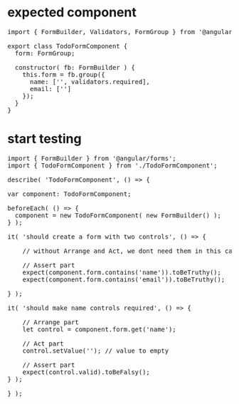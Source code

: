 # expected component

<pre>
import { FormBuilder, Validators, FormGroup } from '@angular/forms';

export class TodoFormComponent {
  form: FormGroup;
  
  constructor( fb: FormBuilder ) {
    this.form = fb.group({
      name: ['', validators.required],
      email: ['']
    });
  }
}
</pre>

# start testing

<pre>
import { FormBuilder } from '@angular/forms';
import { TodoFormComponent } from './TodoFormComponent';

describe( 'TodoFormComponent', () => {

var component: TodoFormComponent;

beforeEach( () => {
  component = new TodoFormComponent( new FormBuilder() );
} );

it( 'should create a form with two controls', () => {

    // without Arrange and Act, we dont need them in this case because we are not acting on it. Go straigth ti the 
    
    // Assert part
    expect(component.form.contains('name')).toBeTruthy();
    expect(component.form.contains('email')).toBeTruthy();
    
} );

it( 'should make name controls required', () => {
    
    // Arrange part
    let control = component.form.get('name');    
    
    // Act part
    control.setValue(''); // value to empty
    
    // Assert part
    expect(control.valid).toBeFalsy();
} );

} );
</pre>
